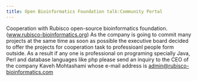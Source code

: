 ```yaml
---
title: Open Bioinformatics Foundation talk:Community Portal
---
```


Cooperation with Rubisco open-source bioinformatics foundation.
(www.rubisco-bioinformatics.org) As the company is going to commit many
projects at the same time as soon as possible the executive board
decided to offer the projects for cooperation task to professioanl
people form outside. As a result if any one is professional on
programing specially Java, Perl and database languages like php please
send an inquiry to the CEO of the company Kaveh Mohtashami whose e-mail
address is admin@rubisco-bioinformatics.com
